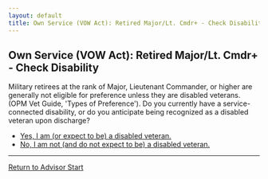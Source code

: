 ```yaml
---
layout: default
title: Own Service (VOW Act): Retired Major/Lt. Cmdr+ - Check Disability
---
```


## Own Service (VOW Act): Retired Major/Lt. Cmdr+ - Check Disability

Military retirees at the rank of Major, Lieutenant Commander, or higher are generally not eligible for preference unless they are disabled veterans. (OPM Vet Guide, 'Types of Preference'). Do you currently have a service-connected disability, or do you anticipate being recognized as a disabled veteran upon discharge?

*   [Yes, I am (or expect to be) a disabled veteran.](./ownservice_vow_honorableconditions.md)
*   [No, I am not (and do not expect to be) a disabled veteran.](./ineligible_vow_retiredmajor_notdisabled.md)

---
[Return to Advisor Start](./start.md)
